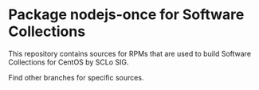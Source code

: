 # Package nodejs-once for Software Collections

This repository contains sources for RPMs that are used
to build Software Collections for CentOS by SCLo SIG.

Find other branches for specific sources.
